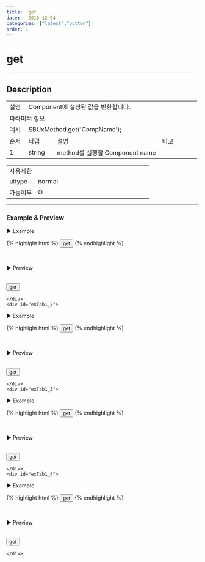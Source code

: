 ```yaml
---
title:  get
date:   2018-12-04
categories: ["latest","button"]
order: 1
---
```


get
===

---

## Description

<table style="width:100%">
    <colgroup>
        <col width="10%"/>
        <col width="15%"/>
        <col width="55%"/>
        <col width="20%"/>
    </colgroup>
    <tr>
        <td class="tdTitle tdBg">설명</td>
        <td colspan="3">Component에 설정된 값을 반환합니다.</td>
    </tr>
    <tr>
        <td class="tdTitle tdCenter tdBg" colspan="4">파라미터 정보</td>
    </tr>
    <tr>
        <td class="tdTitle tdCenter tdBg">예시</td>
        <td colspan="3">SBUxMethod.get('CompName');</td>
    </tr>
    <tr>
        <td class="tdTitle tdCenter tdBg">순서</td>
        <td class="tdTitle tdCenter tdBg">타입</td>
        <td class="tdTitle tdCenter tdBg">설명</td>
        <td class="tdTitle tdCenter tdBg">비고</td>
    </tr>
    <tr>
        <td class="tdCenter">1</td>
        <td class="tdCenter">string</td>
        <td>method를 실행할 Component name</td>
        <td></td>
    </tr>
</table>
<table style="width:100%">
    <colgroup>
        <col width="20%"/>
        <col width="20%"/>
        <col width="20%"/>
        <col width="20%"/>
        <col width="20%"/>
    </colgroup>
    <tr>
        <td class="tdTitle tdBg tdCenter" colspan="5">사용제한</td>
    </tr>
    <tr>
        <td class="tdTitle tdBg">uitype</td>
        <td class="tdCenter">normal</td>
        <td></td>
        <td></td>
        <td></td>
    </tr>
    <tr>
        <td class="tdTitle tdBg">가능여부</td>
        <td class="tdBlue tdCenter">O</td>
        <td></td>
        <td></td>
        <td></td>
    </tr>
</table>

---
### Example & Preview

<sbux-tabs id="exTab1" name="exTab1" uitype="normal" title-target-id-array="exTab1_1^exTab1_2^exTab1_3^exTab1_4" title-text-array="normal^modal^submit^send">
</sbux-tabs>
<div class="tab-content">
    <div id="exTab1_1">

▶ Example

{% highlight html %}
<input type="button" value="get" onclick="alert(SBUxMethod.get('sbTagNm1'));">
<sbux-button id="sbIdx1" name="sbTagNm1" uitype="normal" text="button" value="button value"></sbux-button>
{% endhighlight %}

<br>

▶ Preview

<br>
<input type="button" value="get" onclick="alert(SBUxMethod.get('sbTagNm1'));">
<sbux-button id="sbIdx1" name="sbTagNm1" uitype="normal" text="button" value="button value"></sbux-button>

    </div>
    <div id="exTab1_2">

▶ Example

{% highlight html %}
<input type="button" value="get" onclick="alert(SBUxMethod.get('sbTagNm2'));">
<sbux-button id="sbIdx2" name="sbTagNm2" uitype="modal" text="button" value="button value"></sbux-button>
{% endhighlight %}

<br>

▶ Preview

<br>
<input type="button" value="get" onclick="alert(SBUxMethod.get('sbTagNm2'));">
<sbux-button id="sbIdx2" name="sbTagNm2" uitype="modal" text="button" value="button value"></sbux-button>

    </div>
    <div id="exTab1_3">

▶ Example

{% highlight html %}
<input type="button" value="get" onclick="alert(SBUxMethod.get('sbTagNm3'));">
<sbux-button id="sbIdx3" name="sbTagNm3" uitype="submit" text="button" value="button value"></sbux-button>
{% endhighlight %}

<br>

▶ Preview

<br>
<input type="button" value="get" onclick="alert(SBUxMethod.get('sbTagNm3'));">
<sbux-button id="sbIdx3" name="sbTagNm3" uitype="submit" text="button" value="button value"></sbux-button>

    </div>
    <div id="exTab1_4">

▶ Example

{% highlight html %}
<input type="button" value="get" onclick="alert(SBUxMethod.get('sbTagNm4'));">
<sbux-button id="sbIdx4" name="sbTagNm4" uitype="send" text="button" value="button value"></sbux-button>
{% endhighlight %}

<br>

▶ Preview

<br>
<input type="button" value="get" onclick="alert(SBUxMethod.get('sbTagNm4'));">
<sbux-button id="sbIdx4" name="sbTagNm4" uitype="send" text="button" value="button value"></sbux-button>

    </div>
</div>
